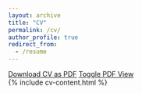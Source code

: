 ```yaml
---
layout: archive
title: "CV"
permalink: /cv/
author_profile: true
redirect_from:
  - /resume
---
```


<div class="cv-buttons">
  <a href="/files/cv.pdf" class="btn btn--primary" target="_blank">Download CV as PDF</a>
  <a href="#" class="btn" id="toggle-pdf-view">Toggle PDF View</a>
</div>

<div id="pdf-view" style="display: none;">
  {% include pdf-viewer.html pdf_url="https://qingyong-hu.github.io/files/cv/Qingyong_CV_latest.pdf" %}
</div>

<div id="cv-content">
  <!-- Your existing CV content here -->
  {% include cv-content.html %}
</div>

<script>
  document.getElementById('toggle-pdf-view').addEventListener('click', function(e) {
    e.preventDefault();
    var pdfView = document.getElementById('pdf-view');
    var cvContent = document.getElementById('cv-content');
    
    if (pdfView.style.display === 'none') {
      pdfView.style.display = 'block';
      cvContent.style.display = 'none';
      this.textContent = 'Show HTML Version';
    } else {
      pdfView.style.display = 'none';
      cvContent.style.display = 'block';
      this.textContent = 'Toggle PDF View';
    }
  });
</script>

<!-- {% include base_path %}

Education
======
* Ph.D in Version Control Theory, GitHub University, 2018 (expected)
* M.S. in Jekyll, GitHub University, 2014
* B.S. in GitHub, GitHub University, 2012

Work experience
======
* Spring 2024: Academic Pages Collaborator
  * GitHub University
  * Duties includes: Updates and improvements to template
  * Supervisor: The Users

* Fall 2015: Research Assistant
  * GitHub University
  * Duties included: Merging pull requests
  * Supervisor: Professor Hub

* Summer 2015: Research Assistant
  * GitHub University
  * Duties included: Tagging issues
  * Supervisor: Professor Git
  
Skills
======
* Skill 1
* Skill 2
  * Sub-skill 2.1
  * Sub-skill 2.2
  * Sub-skill 2.3
* Skill 3

Publications
======
  <ul>{% for post in site.publications reversed %}
    {% include archive-single-cv.html %}
  {% endfor %}</ul>
  
Talks
======
  <ul>{% for post in site.talks reversed %}
    {% include archive-single-talk-cv.html  %}
  {% endfor %}</ul>
  
Teaching
======
  <ul>{% for post in site.teaching reversed %}
    {% include archive-single-cv.html %}
  {% endfor %}</ul>
  
Service and leadership
======
* Currently signed in to 43 different slack teams -->
